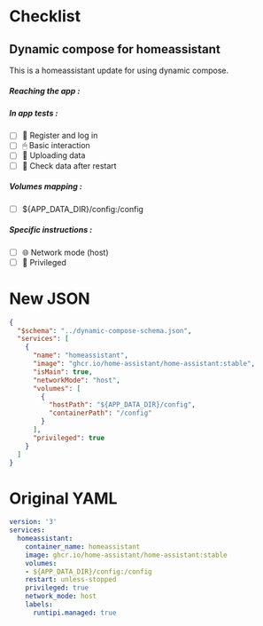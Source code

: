 # Checklist
## Dynamic compose for homeassistant
This is a homeassistant update for using dynamic compose.
##### Reaching the app :
##### In app tests :
- [ ] 📝 Register and log in
- [ ] 🖱 Basic interaction
- [ ] 🌆 Uploading data
- [ ] 🔄 Check data after restart
##### Volumes mapping :
- [ ] ${APP_DATA_DIR}/config:/config
##### Specific instructions :
- [ ] 🌐 Network mode (host)
- [ ] 👑 Privileged

# New JSON
```json
{
  "$schema": "../dynamic-compose-schema.json",
  "services": [
    {
      "name": "homeassistant",
      "image": "ghcr.io/home-assistant/home-assistant:stable",
      "isMain": true,
      "networkMode": "host",
      "volumes": [
        {
          "hostPath": "${APP_DATA_DIR}/config",
          "containerPath": "/config"
        }
      ],
      "privileged": true
    }
  ]
} 
```
# Original YAML
```yaml
version: '3'
services:
  homeassistant:
    container_name: homeassistant
    image: ghcr.io/home-assistant/home-assistant:stable
    volumes:
    - ${APP_DATA_DIR}/config:/config
    restart: unless-stopped
    privileged: true
    network_mode: host
    labels:
      runtipi.managed: true
 
```
